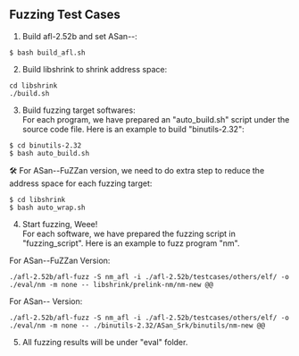 ## Fuzzing Test Cases
1. Build afl-2.52b and set ASan--:
```
$ bash build_afl.sh
```
2. Build libshrink to shrink address space:
```
cd libshrink
./build.sh
```
3. Build fuzzing target softwares:\
For each program, we have prepared an "auto_build.sh" script under the source code file. Here is an example to build "binutils-2.32":
```
$ cd binutils-2.32
$ bash auto_build.sh
```
:hammer_and_wrench: For ASan--FuZZan version, we need to do extra step to reduce the address space for each fuzzing target:
```
$ cd libshrink
$ bash auto_wrap.sh
```
4. Start fuzzing, Weee!\
For each software, we have prepared the fuzzing script in "fuzzing_script". Here is an example to fuzz program "nm".

For ASan--FuZZan Version:
```
./afl-2.52b/afl-fuzz -S nm_afl -i ./afl-2.52b/testcases/others/elf/ -o ./eval/nm -m none -- libshrink/prelink-nm/nm-new @@
```
For ASan-- Version:
```
./afl-2.52b/afl-fuzz -S nm_afl -i ./afl-2.52b/testcases/others/elf/ -o ./eval/nm -m none -- ./binutils-2.32/ASan_Srk/binutils/nm-new @@
```
5. All fuzzing results will be under "eval" folder.
